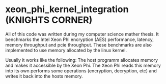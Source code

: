 # xeon_phi_kernel_integration (KNIGHTS CORNER)

All of this code was written during my computer science mather thesis.
It benchmarks the Intel Xeon Phi encryption (AES) performance, latency, memory throughput and pcie throughput.
These benchmarks are also implemented to use memory allocated by the linux kernel.

Usually it works like the following: The host programm allocates memory and makes it accessible by the Xeon Phi.
The Xeon Phi reads this memory into its own performs some operations (encryption, decryption, etc) and writes it back into the hosts memory.

